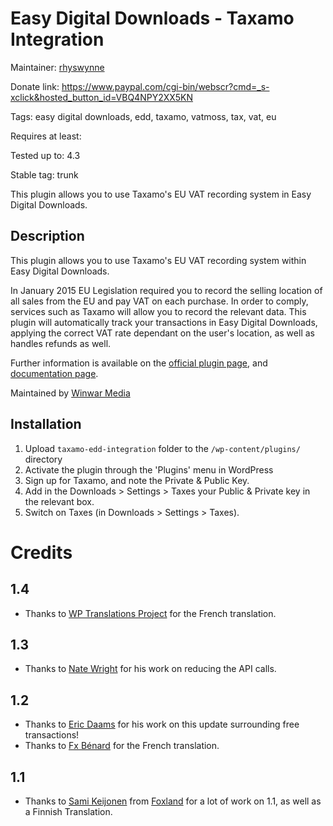 Easy Digital Downloads - Taxamo Integration
===========================================
Maintainer: [rhyswynne](http://github.com/rhyswynne)

Donate link: https://www.paypal.com/cgi-bin/webscr?cmd=_s-xclick&hosted_button_id=VBQ4NPY2XX5KN

Tags: easy digital downloads, edd, taxamo, vatmoss, tax, vat, eu

Requires at least: 

Tested up to: 4.3

Stable tag: trunk

This plugin allows you to use Taxamo's EU VAT recording system in Easy Digital Downloads.

Description
-----------
This plugin allows you to use Taxamo's EU VAT recording system within Easy Digital Downloads.

In January 2015 EU Legislation required you to record the selling location of all sales from the EU and pay VAT on each purchase. In order to comply, services such as Taxamo will allow you to record the relevant data. This plugin will automatically track your transactions in Easy Digital Downloads, applying the correct VAT rate dependant on the user's location, as well as handles refunds as well.

Further information is available on the [official plugin page](https://winwar.co.uk/plugins/easy-digital-downloads-taxamo-integration/?utm_source=description&utm_medium=mdreadmetext&utm_campaign=eddtaxamointegration), and [documentation page](https://winwar.co.uk/documentation/easy-digital-downloads-taxamo-integration/?utm_source=description&utm_medium=mdreadmetext&utm_campaign=eddtaxamointegration).

Maintained by [Winwar Media](https://winwar.co.uk/)

Installation
------------
1. Upload `taxamo-edd-integration` folder to the `/wp-content/plugins/` directory
1. Activate the plugin through the 'Plugins' menu in WordPress
1. Sign up for Taxamo, and note the Private & Public Key.
1. Add in the Downloads > Settings > Taxes your Public & Private key in the relevant box.
1. Switch on Taxes (in Downloads > Settings > Taxes).

Credits
=======
1.4
---
* Thanks to [WP Translations Project](http://wptranslations.org/) for the French translation.

1.3
---
* Thanks to [Nate Wright](http://themeofthecrop.com) for his work on reducing the API calls.

1.2
---
* Thanks to [Eric Daams](http://164a.com/) for his work on this update surrounding free transactions!
* Thanks to [Fx Bénard](http://fxbenard.com/) for the French translation.

1.1
---
* Thanks to [Sami Keijonen](https://github.com/samikeijonen) from [Foxland](https://foxland.fi/) for a lot of work on 1.1, as well as a Finnish Translation.
